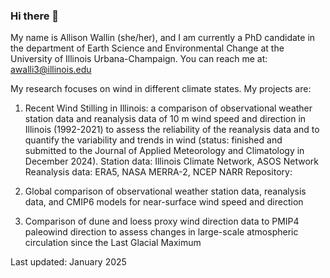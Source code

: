 ### Hi there 👋

My name is Allison Wallin (she/her), and I am currently a PhD candidate in the department of Earth Science and Environmental Change at the University of Illinois Urbana-Champaign. You can reach me at: awalli3@illinois.edu

My research focuses on wind in different climate states. My projects are:

1. Recent Wind Stilling in Illinois: a comparison of observational weather station data and reanalysis data of 10 m wind speed and direction in Illinois (1992-2021) to assess the reliability of the reanalysis data and to quantify the variability and trends in wind (status: finished and submitted to the Journal of Applied Meteorology and Climatology in December 2024).
Station data: Illinois Climate Network, ASOS Network
Reanalysis data: ERA5, NASA MERRA-2, NCEP NARR
Repository: 

3. Global comparison of observational weather station data, reanalysis data, and CMIP6 models for near-surface wind speed and direction

4. Comparison of dune and loess proxy wind direction data to PMIP4 paleowind direction to assess changes in large-scale atmospheric circulation since the Last Glacial Maximum

Last updated: January 2025

<!--
**allisonwallin/allisonwallin** is a ✨ _special_ ✨ repository because its `README.md` (this file) appears on your GitHub profile.

Here are some ideas to get you started:

- 🔭 I’m currently working on ...
- 🌱 I’m currently learning ...
- 👯 I’m looking to collaborate on ...
- 🤔 I’m looking for help with ...
- 💬 Ask me about ...
- 📫 How to reach me: ...
- 😄 Pronouns: ...
- ⚡ Fun fact: ...
-->
